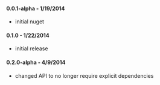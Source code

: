 #### 0.0.1-alpha - 1/19/2014
* initial nuget

#### 0.1.0 - 1/22/2014
* initial release

#### 0.2.0-alpha - 4/9/2014
* changed API to no longer require explicit dependencies